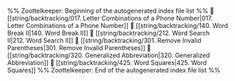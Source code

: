 %% Zoottelkeeper: Beginning of the autogenerated index file list  %%
📄 [[string/backtracking/017. Letter Combinations of a Phone Number|017. Letter Combinations of a Phone Number]]
📄 [[string/backtracking/140. Word Break II|140. Word Break II]]
📄 [[string/backtracking/212. Word Search II|212. Word Search II]]
📄 [[string/backtracking/301. Remove Invalid Parentheses|301. Remove Invalid Parentheses]]
📄 [[string/backtracking/320. Generalized Abbreviation|320. Generalized Abbreviation]]
📄 [[string/backtracking/425. Word Squares|425. Word Squares]]
%% Zoottelkeeper: End of the autogenerated index file list  %%
